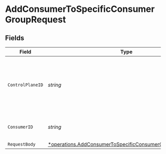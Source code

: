 # AddConsumerToSpecificConsumerGroupRequest


## Fields

| Field                                                                                                                                 | Type                                                                                                                                  | Required                                                                                                                              | Description                                                                                                                           | Example                                                                                                                               |
| ------------------------------------------------------------------------------------------------------------------------------------- | ------------------------------------------------------------------------------------------------------------------------------------- | ------------------------------------------------------------------------------------------------------------------------------------- | ------------------------------------------------------------------------------------------------------------------------------------- | ------------------------------------------------------------------------------------------------------------------------------------- |
| `ControlPlaneID`                                                                                                                      | *string*                                                                                                                              | :heavy_check_mark:                                                                                                                    | The UUID of your control plane. This variable is available in the Konnect manager.                                                    | 9524ec7d-36d9-465d-a8c5-83a3c9390458                                                                                                  |
| `ConsumerID`                                                                                                                          | *string*                                                                                                                              | :heavy_check_mark:                                                                                                                    | The UUID of the consumer.                                                                                                             | 123e4567-e89b-12d3-a456-426614174000                                                                                                  |
| `RequestBody`                                                                                                                         | [*operations.AddConsumerToSpecificConsumerGroupRequestBody](../../models/operations/addconsumertospecificconsumergrouprequestbody.md) | :heavy_minus_sign:                                                                                                                    | N/A                                                                                                                                   |                                                                                                                                       |